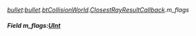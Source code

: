_[bullet](../../modules/bullet/bullet-module.md):[bullet](../../modules/bullet/bullet-module.md).[btCollisionWorld](../../modules/bullet/bullet-btcollisionworld.md).[ClosestRayResultCallback](../../modules/bullet/bullet-btcollisionworld-closestrayresultcallback.md).m\_flags_
##### Field m\_flags:[UInt](../../modules/wonkey/wonkey-types-uint.md)
